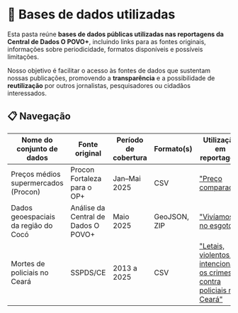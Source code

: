 # 📂 Bases de dados utilizadas

Esta pasta reúne **bases de dados públicas utilizadas nas reportagens da Central de Dados O POVO+**, incluindo links para as fontes originais, informações sobre periodicidade, formatos disponíveis e possíveis limitações.

Nosso objetivo é facilitar o acesso às fontes de dados que sustentam nossas publicações, promovendo a **transparência** e a possibilidade de **reutilização** por outros jornalistas, pesquisadores ou cidadãos interessados.

## 📋 Navegação

| Nome do conjunto de dados | Fonte original | Período de cobertura | Formato(s) | Utilização em reportagem | Link direto |
|---------------------------|----------------|-----------------------|------------|---------------------------|-------------|
| Preços médios supermercados (Procon) | Procon Fortaleza para o OP+ | Jan–Mai 2025 | CSV | ["Preço comparado"](https://mais.opovo.com.br/reportagens-especiais/preco-comparado-supermercados/2025/05/21/preco-comparado-valor-medio-nos-supermercados-salta-ate-93-nos-itens-acima-da-inflacao.html) | Em Breve|
| Dados geoespaciais da região do Cocó | Análise da Central de Dados O POVO+ | Maio 2025 | GeoJSON, ZIP | ["Vivíamos no esgoto"](https://mais.opovo.com.br/reportagens-especiais/rio-coco-parque-do-coco-tensoes/2025/05/26/viviamos-no-esgoto-invasoes-no-parque-do-coco-expoem-problemas-de-habitacao-em-fortaleza.html) | [Parque_Estadual_do_Cocó.geojson](https://github.com/opovo-mais/jornalismodedados/blob/main/bases-de-dados/%20dados-geoespaciais-regiao-coco/Parque_Estadual_do_Coc%C3%B3.geojson), [ndvi_0-3up_fortalezaN.zip](https://github.com/opovo-mais/jornalismodedados/blob/main/bases-de-dados/%20dados-geoespaciais-regiao-coco/ndvi_0-3up_fortalezaN.zip) |
| Mortes de policiais no Ceará | SSPDS/CE | 2013 a 2025 | CSV | ["Letais, violentos e intencionais: os crimes contra policiais no Ceará"](https://mais.opovo.com.br/reportagens-especiais/policiais-seguranca-publica/2025/06/09/letais-violentos-e-intencionais-os-crimes-contra-policiais-no-ceara.html) | [Mortes](https://github.com/opovo-mais/jornalismodedados/blob/main/bases-de-dados/mortes-policiais-ceara-2013-2025/Mortes%20de%20policiais%20no%20Cear%C3%A1%20-%20Mortes.csv), [Suicídios](https://github.com/opovo-mais/jornalismodedados/blob/main/bases-de-dados/mortes-policiais-ceara-2013-2025/Mortes%20de%20policiais%20no%20Cear%C3%A1%20-%20Suic%C3%ADdio.csv) |

